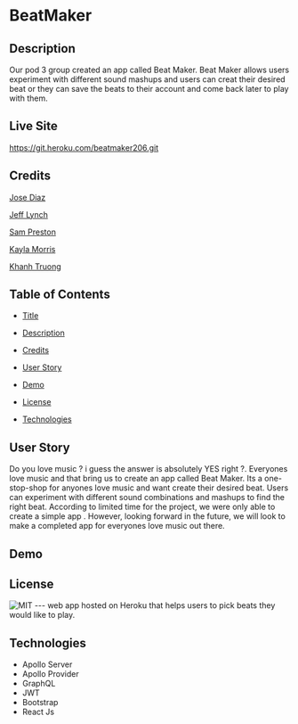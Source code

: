 # BeatMaker

## Description
   Our pod 3 group created an app called Beat Maker. Beat Maker allows users experiment with different sound mashups and users can creat their desired beat or they can save the beats to their account and come back later to play with them. 



## Live Site

https://git.heroku.com/beatmaker206.git




## Credits
  
[Jose Diaz](https://github.com/hotsoup42)    

[Jeff Lynch](https://github.com/kingami34)

[Sam Preston](https://github.com/spreston4)

[Kayla Morris](https://github.com/KaylaMorris11)

[Khanh Truong](https://github.com/leeyoungk)

## Table of Contents 
- [Title](#Title)

- [Description](#Description)

- [Credits](#Credits)

- [User Story](#UserStory)

- [Demo](#Demo)

- [License](#license)

- [Technologies](#Technologies)

## User Story
  Do you love music ? i guess the answer  is absolutely YES right ?. Everyones love music and that bring us to create an app called Beat Maker. Its a one-stop-shop for anyones love music and want create their desired beat. Users can experiment  with different sound combinations and mashups to find the right beat. According to limited time for the project, we were only able to create a simple app . However, looking forward in the future, we will look to make a completed app for everyones love music out there. 

## Demo

  


## License

 ![MIT](https://img.shields.io/badge/license-MIT-brightgreen)
--- web app hosted on Heroku that helps users to pick beats they would like to play.



## Technologies
- Apollo Server
- Apollo Provider
- GraphQL
- JWT
- Bootstrap
- React Js


